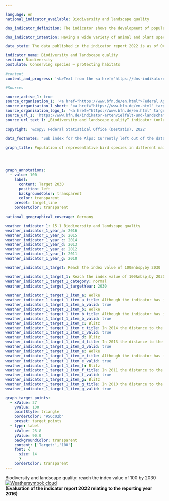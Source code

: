 ```yaml
---

language: en    
national_indicator_available: Biodiversity and landscape quality    

dns_indicator_definition: The indicator shows the development of population numbers for 51&nbsp;selected bird species in the form of an index.    

dns_indicator_intention: Having a wide variety of animal and plant species is a fundamental prerequisite for a healthy natural environment and an important foundation for human life. To preserve biodiversity and simultaneously safeguard quality of life for humans, the provisional goal of the German Government is an index value of 100&nbsp;by 2030&nbsp;– a target that was originally meant to be achieved by 2015. This target value is currently being reviewed as part of a research project and may be amended in future on the basis of new findings.    

data_state: The data published in the indicator report 2022 is as of Oct 31 2022. The data shown on this platform is updated regularly, so that more current data may be available online than published in the <a href="https://dns-indikatoren.de/assets/publications/reports/en/">indicator report 2022</a>.    

indicator_name: Biodiversity and landscape quality    
section: Biodiversity    
postulate: Conserving species – protecting habitats    

#content     
content_and_progress: '<b>Text from the <a href="https://dns-indikatoren.de/assets/publications/reports/en/2021.pdf">Indicator Report 2021&nbsp;</a></b><br><br>Other species besides birds rely on landscapes with intact, sustainably used habitats, which means that the indicator also indirectly reflects the development of many other species in the landscape and the sustainability of land use.<br><br>The calculations for this indicator are based on changes in the populations of 51&nbsp;bird species, which together represent the most important types of landscape and habitat in Germany: ten species each for the sub-indicators farmland, settlements, inland waters, and coasts and seas, as well as eleven species for forests. The Alpine landscape is not currently taken into account, because of uncertainty of data.<br><br>The population size of each species is calculated annually from the results of bird-monitoring programmes by the Federation of German Avifaunists in cooperation with the Federal Agency for Nature Conservation and is expressed in relation to the target population size. The target value for each species is defined by a panel of experts. The historical values for 1970&nbsp;and 1975&nbsp;are reconstructed.<br><br>Each sub-indicator represents the arithmetic mean of the degrees of success achieved across the 10&nbsp;or 11&nbsp;selected avian species. The overall indicator is derived from a weighted summation of the sub-indicators. The weighting relates to the proportion of German territory which each main habitat or landscape type covers. On a provisional basis, the target values for the sub-indicators and the overall indicator have been applied unchanged to the 2030&nbsp;target year.<br><br>In 1990, the indicator for biodiversity and landscape quality was significantly lower than the reconstructed values for 1970&nbsp;and 1975. The indicator value stagnated over the last ten reporting years (2006-2016), reaching 70.5% of the target value in 2016&nbsp;compared with 70.2% in 2006. If this trend continues, the goal for 2030&nbsp;will not be achieved.<br><br>During the same period, however, the sub-indicators for the various types of habitat did not follow uniform trajectories. The farmland and coasts and seas sub-indicators fell during the last ten reporting years, to 60.5% and 58.0% of their target values in 2016&nbsp;respectively. The equivalent values in 2006&nbsp;were 68.0% for farmland and 63.2% for coasts and seas.<br><br>In contrast, the forest, settlement and inland-waters sub-indicators moved in a positive direction over the last ten reporting years. The forest sub-indicator reached 87.5% of its target value in 2016, compared with 78.6% in 2006. The settlement sub-indicator rose from 65.1% in 2006&nbsp;to 75.5% in 2016. The figure for inland waters was 75.0% of the target value in 2016, compared with 63.1% in 2006.'    

#Sources    

source_active_1: true
source_organisation_1: '<a href="https://www.bfn.de/en.html">Federal Agency for Nature Conservation</a>'
source_organisation_1_short: '<a href="https://www.bfn.de/en.html" target="_blank">Federal Agency for Nature Conservation</a>'
source_organisation_logo_1: '<a href="https://www.bfn.de/en.html" target="_blank"><img src="https://dnsUpgradeEnvironment.github.io/dns-indicators/public/OrgImgEn/bfn.png" alt="Federal Agency for Nature Conservation" title=" Click here to visit the homepage of the organizationFederal Agency for Nature Conservation" style="height:60px; width:148px; border: transparent"/></a>'
source_url_1: 'https://www.bfn.de/indikator-artenvielfalt-und-landschaftsqualitaet'
source_url_text_1: „Biodiversity and landscape quality“ indicator (only available in German)
    
copyright: '&copy; Federal Statistical Office (Destatis), 2022'    

data_footnotes: "Sub index for the Alps: Currently left out of the data set.<br>• The indicator will not be updated beyond 2016.<br>• As part of a research project the indicator will be revised and the target value adjusted."    

graph_title: Population of representative bird species in different main habitats and landscape types    

    


graph_annotations:
  - value: 100
    label:
      content: Target 2030
      position: left
      backgroundColor: transparent
      color: transparent
    preset: target_line
    borderColor: transparent        

national_geographical_coverage: Germany    

weather_indicator_1: 15.1 Biodiversity and landscape quality
weather_indicator_1_year_a: 2016
weather_indicator_1_year_b: 2015
weather_indicator_1_year_c: 2014
weather_indicator_1_year_d: 2013
weather_indicator_1_year_e: 2012
weather_indicator_1_year_f: 2011
weather_indicator_1_year_g: 2010

weather_indicator_1_target: Reach the index value of 100&nbsp;by 2030

weather_indicator_1_target_1: Reach the index value of 100&nbsp;by 2030
weather_indicator_1_target_1_category: normal
weather_indicator_1_target_1_targetYear: 2030

weather_indicator_1_target_1_item_a: Wolke
weather_indicator_1_target_1_item_a_title: Although the indicator has in 2016 been moving in the desired direction toward the target, if the trend had to continued, the target would have been missed in the target year by more than 20% of the difference between the target value and the value at that time.
weather_indicator_1_target_1_item_a_valid: true
weather_indicator_1_target_1_item_b: Wolke
weather_indicator_1_target_1_item_b_title: Although the indicator has in 2015 been moving in the desired direction toward the target, if the trend had to continued, the target would have been missed in the target year by more than 20% of the difference between the target value and the value at that time.
weather_indicator_1_target_1_item_b_valid: true
weather_indicator_1_target_1_item_c: Blitz
weather_indicator_1_target_1_item_c_title: In 2014 the distance to the target was constantly high or had increased. Thus, the indicator did not develop in the desired direction.
weather_indicator_1_target_1_item_c_valid: true
weather_indicator_1_target_1_item_d: Blitz
weather_indicator_1_target_1_item_d_title: In 2013 the distance to the target was constantly high or had increased. Thus, the indicator did not develop in the desired direction.
weather_indicator_1_target_1_item_d_valid: true
weather_indicator_1_target_1_item_e: Wolke
weather_indicator_1_target_1_item_e_title: Although the indicator has in 2012 been moving in the desired direction toward the target, if the trend had to continued, the target would have been missed in the target year by more than 20% of the difference between the target value and the value at that time.
weather_indicator_1_target_1_item_e_valid: true
weather_indicator_1_target_1_item_f: Blitz
weather_indicator_1_target_1_item_f_title: In 2011 the distance to the target was constantly high or had increased. Thus, the indicator did not develop in the desired direction.
weather_indicator_1_target_1_item_f_valid: true
weather_indicator_1_target_1_item_g: Blitz
weather_indicator_1_target_1_item_g_title: In 2010 the distance to the target was constantly high or had increased. Thus, the indicator did not develop in the desired direction.
weather_indicator_1_target_1_item_g_valid: true    

graph_target_points:
  - xValue: 27
    yValue: 100
    pointStyle: triangle
    borderColor: "#56c02b"
    preset: target_points
  - type: label
    xValue: 26.8
    yValue: 90.0
    backgroundColor: transparent
    content: ['Target:','100']
    font: {
      size: 14
      }
    borderColor: transparent    
---
```



<div>
  <div class="my-header">
    <label class="default">Biodiversity and landscape quality: reach the index value of 100&nbsp;by 2030
      <a href="https://dnsUpgradeEnvironment.github.io/dns-indicators/en/status"><img src="https://g205sdgs.github.io/sdg-indicators/public/Wettersymbole/Wolke.png" title="Although the indicator has in 2016 been moving in the desired direction toward the target, if the trend had to continued, the target would have been missed in the target year by more than 20% of the difference between the target value and the value at that time." alt="Weathersymbol: cloud"/>
      </a>
    </label>
  </div>
</div>
<div class="my-header-note">
  <label class="default"><b>(Evaluation of the indicator report 2022 relating to the reporting year 2016)
  </b></label>
</div>
